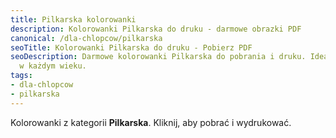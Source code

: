 ```yaml
---
title: Pilkarska kolorowanki
description: Kolorowanki Pilkarska do druku - darmowe obrazki PDF
canonical: /dla-chlopcow/pilkarska
seoTitle: Kolorowanki Pilkarska do druku - Pobierz PDF
seoDescription: Darmowe kolorowanki Pilkarska do pobrania i druku. Idealne dla dzieci
  w każdym wieku.
tags:
- dla-chlopcow
- pilkarska
---
```


Kolorowanki z kategorii **Pilkarska**. Kliknij, aby pobrać i wydrukować.
